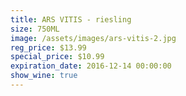 ```yaml
---
title: ARS VITIS - riesling
size: 750ML
image: /assets/images/ars-vitis-2.jpg
reg_price: $13.99
special_price: $10.99
expiration_date: 2016-12-14 00:00:00
show_wine: true
---
```



